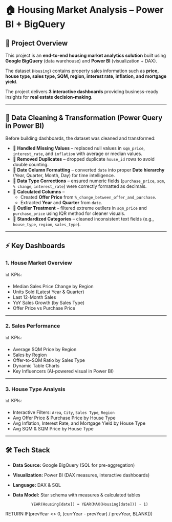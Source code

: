 # 🏠 Housing Market Analysis – Power BI + BigQuery  

## 📌 Project Overview  
This project is an **end-to-end housing market analytics solution** built using **Google BigQuery** (data warehouse) and **Power BI** (visualization + DAX).  

The dataset (`Housing`) contains property sales information such as **price, house type, sales type, SQM, region, interest rate, inflation, and mortgage yield**.  

The project delivers **3 interactive dashboards** providing business-ready insights for **real estate decision-making**.  

---

## 🧹 Data Cleaning & Transformation (Power Query in Power BI)  
Before building dashboards, the dataset was cleaned and transformed:  

- 🔹 **Handled Missing Values** – replaced null values in `sqm_price`, `interest_rate`, and `inflation` with average or median values.  
- 🔹 **Removed Duplicates** – dropped duplicate `house_id` rows to avoid double counting.  
- 🔹 **Date Column Formatting** – converted `date` into proper **Date hierarchy** (Year, Quarter, Month, Day) for time intelligence.  
- 🔹 **Data Type Corrections** – ensured numeric fields (`purchase_price`, `sqm`, `% change`, `interest_rate`) were correctly formatted as decimals.  
- 🔹 **Calculated Columns** –  
  - Created **Offer Price** from `%_change_between_offer_and_purchase`.  
  - Extracted **Year** and **Quarter** from `date`.  
- 🔹 **Outlier Treatment** – filtered extreme outliers in `sqm_price` and `purchase_price` using IQR method for cleaner visuals.  
- 🔹 **Standardized Categories** – cleaned inconsistent text fields (e.g., `house_type`, `region`, `sales_type`).  

---

## ⚡ Key Dashboards  

### **1. House Market Overview**  
📊 KPIs:  
- Median Sales Price Change by Region  
- Units Sold (Latest Year & Quarter)  
- Last 12-Month Sales  
- YoY Sales Growth (by Sales Type)  
- Offer Price vs Purchase Price  

---

### **2. Sales Performance**  
📊 KPIs:  
- Average SQM Price by Region  
- Sales by Region  
- Offer-to-SQM Ratio by Sales Type  
- Dynamic Table Charts  
- Key Influencers (AI-powered visual in Power BI)  

---

### **3. House Type Analysis**  
📊 KPIs:  
- Interactive Filters: `Area`, `City`, `Sales Type`, `Region`  
- Avg Offer Price & Purchase Price by House Type  
- Avg Inflation, Interest Rate, and Mortgage Yield by House Type  
- Avg SQM & SQM Price by House Type  

---

## 🛠️ Tech Stack  
- **Data Source:** Google BigQuery (SQL for pre-aggregation)  
- **Visualization:** Power BI (DAX measures, interactive dashboards)  
- **Language:** DAX & SQL  
- **Data Model:** Star schema with measures & calculated tables  

              YEAR(Housing[date]) = YEAR(MAX(Housing[date])) - 1)
RETURN
    IF(prevYear <> 0, (currYear - prevYear) / prevYear, BLANK())
